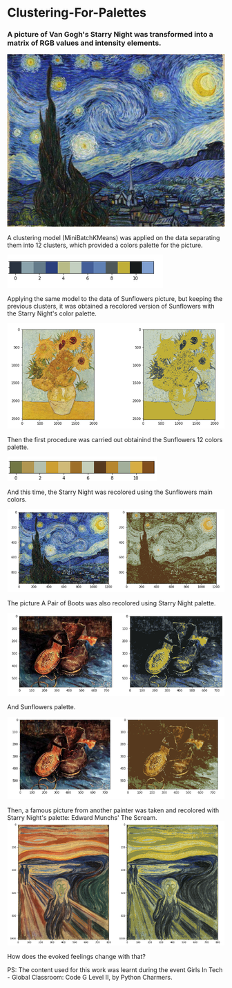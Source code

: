 # Clustering-For-Palettes #

### A picture of Van Gogh's Starry Night was transformed into a matrix of RGB values and intensity elements. ###

![alt text](https://github.com/HK-ami/Clustering-For-Palettes/blob/main/VanGogh1.jpg)

A clustering model (MiniBatchKMeans) was applied on the data separating them into 12 clusters, which provided a colors palette for the picture.

![alt text](https://github.com/HK-ami/Clustering-For-Palettes/blob/main/PalettaStarry.png)

Applying the same model to the data of Sunflowers picture, but keeping the previous clusters, it was obtained a recolored version of Sunflowers with the Starry Night's color palette.

![alt text](https://github.com/HK-ami/Clustering-For-Palettes/blob/main/Sunflowers_1_2.png)

Then the first procedure was carried out obtainind the Sunflowers 12 colors palette.

![alt text](https://github.com/HK-ami/Clustering-For-Palettes/blob/main/PalettaSun.png)

And this time, the Starry Night was recolored using the Sunflowers main colors.

![alt text](https://github.com/HK-ami/Clustering-For-Palettes/blob/main/Starry_1_2.png)

The picture A Pair of Boots was also recolored using Starry Night palette.

![alt text](https://github.com/HK-ami/Clustering-For-Palettes/blob/main/Boots_Starry.png)

And Sunflowers palette.

![alt text](https://github.com/HK-ami/Clustering-For-Palettes/blob/main/Boots_Sun.png)

Then, a famous picture from another painter was taken and recolored with Starry Night's palette: Edward Munchs' The Scream.
![alt text](https://github.com/HK-ami/Clustering-For-Palettes/blob/main/Scream_Starry.png)

How does the evoked feelings change with that?


PS: The content used for this work was learnt during the event Girls In Tech - Global Classroom: Code G Level II, by Python Charmers.
